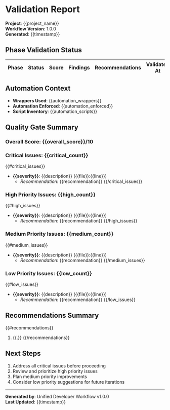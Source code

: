 # Validation Report

**Project**: {{project_name}}  
**Workflow Version**: 1.0.0  
**Generated**: {{timestamp}}

## Phase Validation Status

| Phase | Status | Score | Findings | Recommendations | Validated At |
|-------|--------|-------|----------|-----------------|--------------|

## Automation Context

- **Wrappers Used**: {{automation_wrappers}}
- **Automation Enforced**: {{automation_enforced}}
- **Script Inventory**: {{automation_scripts}}

## Quality Gate Summary

### Overall Score: {{overall_score}}/10

### Critical Issues: {{critical_count}}
{{#critical_issues}}
- **{{severity}}**: {{description}} ({{file}}:{{line}})
  - *Recommendation*: {{recommendation}}
{{/critical_issues}}

### High Priority Issues: {{high_count}}
{{#high_issues}}
- **{{severity}}**: {{description}} ({{file}}:{{line}})
  - *Recommendation*: {{recommendation}}
{{/high_issues}}

### Medium Priority Issues: {{medium_count}}
{{#medium_issues}}
- **{{severity}}**: {{description}} ({{file}}:{{line}})
  - *Recommendation*: {{recommendation}}
{{/medium_issues}}

### Low Priority Issues: {{low_count}}
{{#low_issues}}
- **{{severity}}**: {{description}} ({{file}}:{{line}})
  - *Recommendation*: {{recommendation}}
{{/low_issues}}

## Recommendations Summary

{{#recommendations}}
1. {{.}}
{{/recommendations}}

## Next Steps

1. Address all critical issues before proceeding
2. Review and prioritize high priority issues
3. Plan medium priority improvements
4. Consider low priority suggestions for future iterations

---

**Generated by**: Unified Developer Workflow v1.0.0  
**Last Updated**: {{timestamp}}
